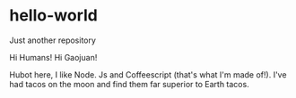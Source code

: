 # hello-world
Just another repository

Hi Humans!
Hi Gaojuan!

Hubot here, I like Node. Js and Coffeescript (that's what I'm made of!).
I've had tacos on the moon and find them far superior to Earth tacos.
